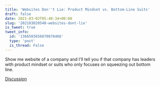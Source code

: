 ```yaml
---
title: 'Websites Don''t Lie: Product Mindset vs. Bottom-Line Suits'
draft: false
date: 2021-03-02T05:40:34+00:00
slug: '202103020540-websites-dont-lie'
is_tweet: true
tweet_info:
  id: '1366503656070078466'
  type: 'post'
  is_thread: False
---
```




Show me website of a company and I'll tell you if that company has leaders with product mindset or suits who only focuses on squeezing out bottom line.

[Discussion](https://x.com/sytelus/status/1366503656070078466)
